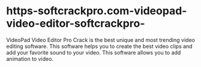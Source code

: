 # https-softcrackpro.com-videopad-video-editor-softcrackpro-
VideoPad Video Editor Pro Crack is the best unique and most trending video editing software. This software helps you to create the best video clips and add your favorite sound to your video. This software allows you to add animation to video. 
